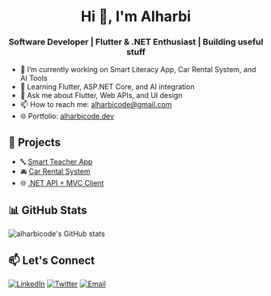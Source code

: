 <h1 align="center">Hi 👋, I'm Alharbi</h1>
<h3 align="center">Software Developer | Flutter & .NET Enthusiast | Building useful stuff</h3>

- 🌱 I’m currently working on Smart Literacy App, Car Rental System, and AI Tools
- 🧠 Learning Flutter, ASP.NET Core, and AI integration
- 💬 Ask me about Flutter, Web APIs, and UI design
- 📫 How to reach me: alharbicode@gmail.com
- 🌐 Portfolio: [alharbicode.dev](https://alharbicode.dev)

## 🚀 Projects
- 🔤 [Smart Teacher App](https://github.com/alharbicode/smart-teacher-app)
- 🚘 [Car Rental System](https://github.com/alharbicode/car-rental-flutter)
- 🌐 [.NET API + MVC Client](https://github.com/alharbicode/aspnet-api-reservation)

## 📊 GitHub Stats
![alharbicode's GitHub stats](https://github-readme-stats.vercel.app/api?username=alharbicode&show_icons=true&theme=radical)

## 📫 Let's Connect
[![LinkedIn](https://img.shields.io/badge/LinkedIn-blue?logo=linkedin)](https://linkedin.com/in/alharbicode)
[![Twitter](https://img.shields.io/badge/Twitter-blue?logo=twitter)](https://twitter.com/alharbicode)
[![Email](https://img.shields.io/badge/Gmail-red?logo=gmail)](mailto:alharbicode@gmail.com)
